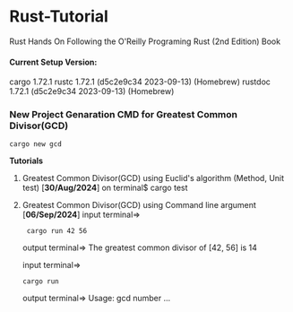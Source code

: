 # Rust-Tutorial
Rust Hands On
Following the O'Reilly Programing Rust (2nd Edition) Book

#### Current Setup Version:
cargo 1.72.1
rustc 1.72.1 (d5c2e9c34 2023-09-13) (Homebrew)
rustdoc 1.72.1 (d5c2e9c34 2023-09-13) (Homebrew)

### New Project Genaration CMD for Greatest Common Divisor(GCD)
```console
cargo new gcd
```


**Tutorials**
1. Greatest Common Divisor(GCD) using Euclid's algorithm (Method, Unit test) [**30/Aug/2024**]
    on terminal$ cargo test
2. Greatest Common Divisor(GCD) using Command line argument [**06/Sep/2024**]
    input terminal=>
   ```console
    cargo run 42 56
    ```
    output terminal=> The greatest common divisor of [42, 56] is 14

    input terminal=>
    
    ```console
    cargo run
    ```
    output terminal=> Usage: gcd number ...

